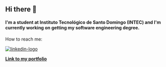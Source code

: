 ## Hi there 👋
#### I'm a student at Instituto Tecnológico de Santo Domingo (INTEC) and I'm currently working on getting my software engineering degree. 
How to reach me:

[![linkedin-logo](https://github.com/siriuzz/siriuzz/assets/88642877/2b76f9d2-10b9-49bf-962c-bec0328a375e)
](https://www.linkedin.com/in/elianse) 

[**Link to my portfolio**](https://siriuzz.github.io)

<!--
**siriuzz/siriuzz** is a ✨ _special_ ✨ repository because its `README.md` (this file) appears on your GitHub profile.

Here are some ideas to get you started:

- 🔭 I’m currently working on ...
- 🌱 I’m currently learning ...
- 👯 I’m looking to collaborate on ...
- 🤔 I’m looking for help with ...
- 💬 Ask me about ...
- 📫 How to reach me: ...
- 😄 Pronouns: ...
- ⚡ Fun fact: ...
-->
